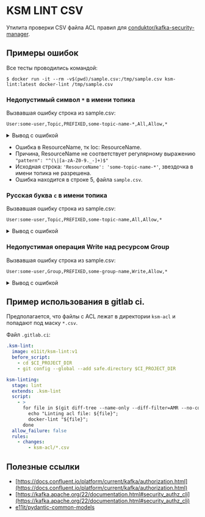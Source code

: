 # KSM LINT CSV

Утилита проверки CSV файла ACL правил для [conduktor/kafka-security-manager](https://github.com/conduktor/kafka-security-manager).

## Примеры ошибок

Все тесты проводились командой:

```shell
$ docker run -it --rm -v$(pwd)/sample.csv:/tmp/sample.csv ksm-lint:latest docker-lint /tmp/sample.csv
```

### Недопустимый символ `*` в имени топика 

Вызвавшая ошибку строка из sample.csv:
```csv
User:some-user,Topic,PREFIXED,some-topic-name-*,All,Allow,*
```

<details>
<summary>Вывод с ошибкой
</summary>
<p>

```shell
ksm_lint.cli:ERROR:Error validate model
ksm_lint.cli:ERROR:Line 5
{'KafkaPrincipal': 'User:some-user', 'ResourceType': 'Topic', 'PatternType': 'PREFIXED', 'ResourceName': 'some-topic-name-*', 'Operation': 'All', 'PermissionType': 'Allow', 'Host': '*'}
ksm_lint.cli:ERROR:Error details:
[
  {
    "loc": [
      "ResourceName"
    ],
    "msg": "string does not match regex \"^(\\*|[a-zA-Z0-9._-]+)$\"",
    "type": "value_error.str.regex",
    "ctx": {
      "pattern": "^(\\*|[a-zA-Z0-9._-]+)$"
    }
  }
```
</p>
</details>

- Ошибка в ResourceName, тк loc: ResourceName.
- Причина, ResourceName не соответствует регулярному выражению `"pattern": "^(\|[a-zA-Z0-9._-]+)$"`
- Исходная строка: `'ResourceName': 'some-topic-name-*'`, звездочка в имени топика не разрешена.
- Ошибка находится в строке 5, файла `sample.csv`.


### Русская буква `с` в имени топика

Вызвавшая ошибку строка из sample.csv:
```csv
User:some-user,Topic,PREFIXED,some-topiс-name,All,Allow,*
```

<details>
<summary>Вывод с ошибкой
</summary>
<p>

```shell
ksm_lint.cli:ERROR:Error validate model
ksm_lint.cli:ERROR:Line 5
{'KafkaPrincipal': 'User:some-user', 'ResourceType': 'Topic', 'PatternType': 'PREFIXED', 'ResourceName': 'some-topiс-name', 'Operation': 'All', 'PermissionType': 'Allow', 'Host': '*'}
ksm_lint.cli:ERROR:Error details:
[
  {
    "loc": [
      "ResourceName"
    ],
    "msg": "string does not match regex \"^(\\*|[a-zA-Z0-9._-]+)$\"",
    "type": "value_error.str.regex",
    "ctx": {
      "pattern": "^(\\*|[a-zA-Z0-9._-]+)$"
    }
  }
]
```
</p>
</details>

### Недопустимая операция Write над ресурсом Group

Вызвавшая ошибку строка из sample.csv:
```csv
User:some-user,Group,PREFIXED,some-group-name,Write,Allow,*
```

<details>
<summary>Вывод с ошибкой
</summary>
<p>

```shell
ksm_lint.cli:ERROR:Error validate model
ksm_lint.cli:ERROR:Line 4
{'KafkaPrincipal': 'User:some-user', 'ResourceType': 'Group', 'PatternType': 'PREFIXED', 'ResourceName': 'some-group-name', 'Operation': 'Write', 'PermissionType': 'Allow', 'Host': '*'}
ksm_lint.cli:ERROR:Error details:
[
  {
    "loc": [
      "__root__"
    ],
    "msg": "Operation Write not allowed for resource Group",
    "type": "value_error"
  }
]
```
</p>
</details>

## Пример использования в gitlab ci. 

Предполагается, что файлы с ACL лежат в директории `ksm-acl` и попадают под маску `*.csv`.

Файл `.gitlab.ci`:
```yaml
.ksm-lint:
  image: e11it/ksm-lint:v1
  before_script:
    - cd $CI_PROJECT_DIR
    - git config --global --add safe.directory $CI_PROJECT_DIR

ksm-linting:
  stage: lint
  extends: .ksm-lint
  script:
    - >
      for file in $(git diff-tree --name-only --diff-filter=AMR --no-commit-id -r ${CI_COMMIT_SHA} | grep -E '^ksm-acl/.*\.csv'); do         
        echo "Linting acl file: ${file}";
        docker-lint "${file}";
      done
  allow_failure: false
  rules:
    - changes:
        - ksm-acl/*.csv
```

## Полезные ссылки

- [https://docs.confluent.io/platform/current/kafka/authorization.html](https://docs.confluent.io/platform/current/kafka/authorization.html)
- [https://kafka.apache.org/22/documentation.html#security_authz_cli](https://kafka.apache.org/22/documentation.html#security_authz_cli)
- [e11it/pydantic-common-models](https://github.com/e11it/pydantic-common-models)
